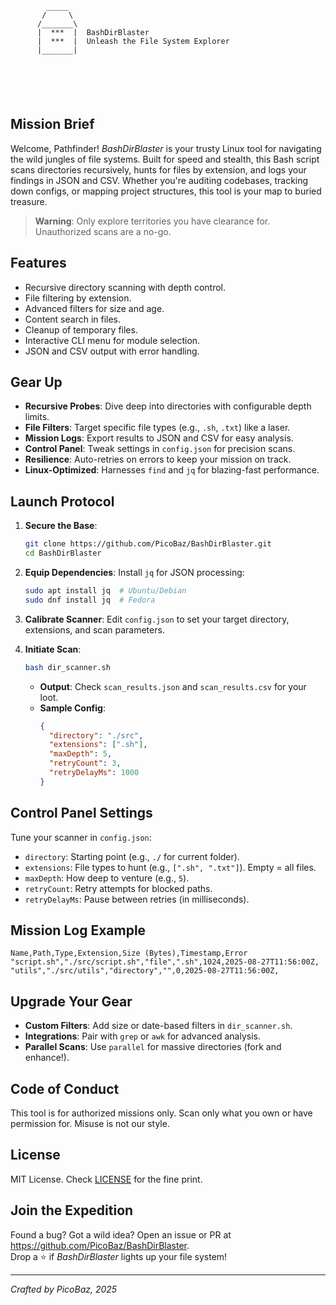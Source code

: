 ```
        _____
       /     \
      /_______\
      |  ***  |  BashDirBlaster
      |  ***  |  Unleash the File System Explorer
      |_______|






   ```
## Mission Brief
Welcome, Pathfinder! *BashDirBlaster* is your trusty Linux tool for navigating the wild jungles of file systems. Built for speed and stealth, this Bash script scans directories recursively, hunts for files by extension, and logs your findings in JSON and CSV. Whether you're auditing codebases, tracking down configs, or mapping project structures, this tool is your map to buried treasure.

> **Warning**: Only explore territories you have clearance for. Unauthorized scans are a no-go.
## Features
- Recursive directory scanning with depth control.
- File filtering by extension.
- Advanced filters for size and age.
- Content search in files.
- Cleanup of temporary files.
- Interactive CLI menu for module selection.
- JSON and CSV output with error handling.

## Gear Up
- **Recursive Probes**: Dive deep into directories with configurable depth limits.
- **File Filters**: Target specific file types (e.g., `.sh`, `.txt`) like a laser.
- **Mission Logs**: Export results to JSON and CSV for easy analysis.
- **Control Panel**: Tweak settings in `config.json` for precision scans.
- **Resilience**: Auto-retries on errors to keep your mission on track.
- **Linux-Optimized**: Harnesses `find` and `jq` for blazing-fast performance.

## Launch Protocol
1. **Secure the Base**:
   ```bash
   git clone https://github.com/PicoBaz/BashDirBlaster.git
   cd BashDirBlaster
2. **Equip Dependencies**:
   Install `jq` for JSON processing:
   ```bash
   sudo apt install jq  # Ubuntu/Debian
   sudo dnf install jq  # Fedora
   ```
3. **Calibrate Scanner**:
   Edit `config.json` to set your target directory, extensions, and scan parameters.

4. **Initiate Scan**:
   ```bash
   bash dir_scanner.sh
   ```
    - **Output**: Check `scan_results.json` and `scan_results.csv` for your loot.
    - **Sample Config**:
      ```json
      {
        "directory": "./src",
        "extensions": [".sh"],
        "maxDepth": 5,
        "retryCount": 3,
        "retryDelayMs": 1000
      }
      ```

## Control Panel Settings
Tune your scanner in `config.json`:
- `directory`: Starting point (e.g., `./` for current folder).
- `extensions`: File types to hunt (e.g., `[".sh", ".txt"]`). Empty = all files.
- `maxDepth`: How deep to venture (e.g., `5`).
- `retryCount`: Retry attempts for blocked paths.
- `retryDelayMs`: Pause between retries (in milliseconds).

## Mission Log Example
```csv
Name,Path,Type,Extension,Size (Bytes),Timestamp,Error
"script.sh","./src/script.sh","file",".sh",1024,2025-08-27T11:56:00Z,
"utils","./src/utils","directory","",0,2025-08-27T11:56:00Z,
```

## Upgrade Your Gear
- **Custom Filters**: Add size or date-based filters in `dir_scanner.sh`.
- **Integrations**: Pair with `grep` or `awk` for advanced analysis.
- **Parallel Scans**: Use `parallel` for massive directories (fork and enhance!).

## Code of Conduct
This tool is for authorized missions only. Scan only what you own or have permission for. Misuse is not our style.

## License
MIT License. Check [LICENSE](LICENSE) for the fine print.

## Join the Expedition
Found a bug? Got a wild idea? Open an issue or PR at https://github.com/PicoBaz/BashDirBlaster.  
Drop a ⭐ if *BashDirBlaster* lights up your file system!

---
*Crafted by PicoBaz, 2025*
